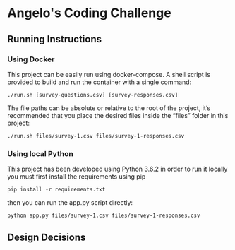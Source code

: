 # Angelo's Coding Challenge

## Running Instructions

### Using Docker

This project can be easily run using docker-compose.
A shell script is provided to build and run the container with a single command:

```
./run.sh [survey-questions.csv] [survey-responses.csv]
```

The file paths can be absolute or relative to the root of the project,
it’s recommended that you place the desired files inside the “files” folder in this project:

```
./run.sh files/survey-1.csv files/survey-1-responses.csv
```

### Using local Python

This project has been developed using Python 3.6.2
in order to run it locally you must first install the requirements using pip

```
pip install -r requirements.txt
```

then you can run the app.py script directly:

```
python app.py files/survey-1.csv files/survey-1-responses.csv
```

## Design Decisions
